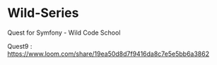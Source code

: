 # Wild-Series
Quest for Symfony - Wild Code School

Quest9 : https://www.loom.com/share/19ea50d8d7f9416da8c7e5e5bb6a3862
